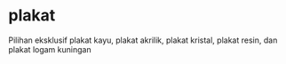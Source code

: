 # plakat
Pilihan eksklusif plakat kayu, plakat akrilik, plakat kristal, plakat resin, dan plakat logam kuningan
